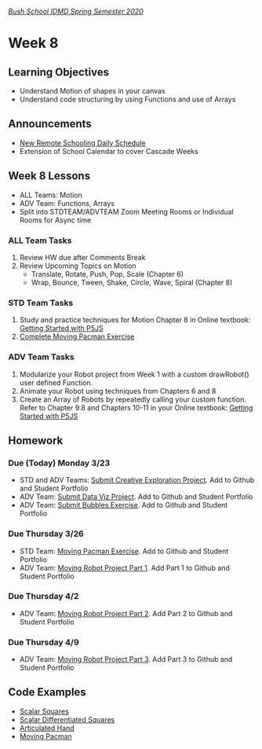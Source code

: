 [_Bush School IDMD Spring Semester 2020_](https://chandrunarayan.github.io/idmd/)

# Week 8

## Learning Objectives
* Understand Motion of shapes in your canvas
* Understand code structuring by using Functions and use of Arrays

## Announcements
* [New Remote Schooling Daily Schedule](https://bush.myschoolapp.com/ftpimages/409/download/download_4431973.pdf)
* Extension of School Calendar to cover Cascade Weeks

## Week 8 Lessons
* ALL Teams: Motion
* ADV Team:  Functions, Arrays
* Split into STDTEAM/ADVTEAM Zoom Meeting Rooms or Individual Rooms for Async time 

### ALL Team Tasks
1. Review HW due after Comments Break 
1. Review Upcoming Topics on Motion
   *  Translate, Rotate, Push, Pop, Scale (Chapter 6)
   *  Wrap, Bounce, Tween, Shake, Circle, Wave, Spiral (Chapter 8)

### STD Team Tasks

1. Study and practice techniques for Motion Chapter 8 in Online textbook: [Getting Started with P5JS](https://drive.google.com/drive/u/2/folders/15GK0VESxqTvYGst9EtvILshb0MGlO4c5)
1. [Complete Moving Pacman Exercise](code/moving_pacman.md)

### ADV Team Tasks
1. Modularize your Robot project from Week 1 with a custom drawRobot() user defined Function.
1. Animate your Robot using techniques from Chapters 6 and 8
1. Create an Array of Robots by repeatedly calling your custom function. Refer to Chapter 9.8 and Chapters 10-11 in your Online textbook: [Getting Started with P5JS](https://drive.google.com/drive/u/2/folders/15GK0VESxqTvYGst9EtvILshb0MGlO4c5)

## Homework

### Due (Today) Monday 3/23
* STD and ADV Teams: [Submit Creative Exploration Project](../week4/homework/creativity-exploration.md). Add to Github and Student Portfolio
* ADV Team: [Submit Data Viz Project](../week5/homework/data-visualization.md). Add to Github and Student Portfolio
* ADV Team: [Submit Bubbles Exercise](../week7/code/exploding_bubbles.md). Add to Github and Student Portfolio

### Due Thursday 3/26
* STD Team: [Moving Pacman Exercise](code/moving_pacman.md). Add to Github and Student Portfolio
* ADV Team: [Moving Robot Project Part 1](code/moving_robot.md). Add Part 1 to Github and Student Portfolio

### Due Thursday 4/2
* ADV Team: [Moving Robot Project Part 2](code/moving_robot.md). Add Part 2 to Github and Student Portfolio

### Due Thursday 4/9
* ADV Team: [Moving Robot Project Part 3](code/moving_robot.md). Add Part 3 to Github and Student Portfolio

## Code Examples
* [Scalar Squares](code/scalarSquares)
* [Scalar Differentiated Squares](code/scalarSquaresPP)
* [Articulated Hand](code/articulateHand)
* [Moving Pacman](code/movingPacman)
